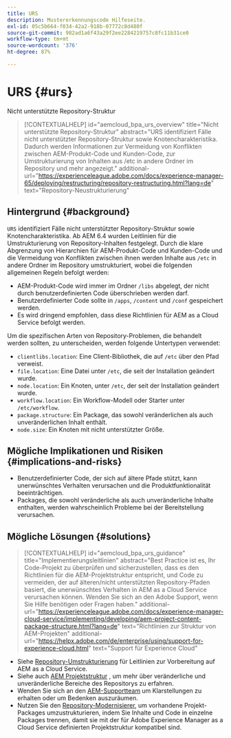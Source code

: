 ```yaml
---
title: URS
description: Mustererkennungscode Hilfeseite.
exl-id: 05c5b664-f034-42a2-918b-07772c8d480f
source-git-commit: 982ad1a6f43a29f2ee2284219757c8fc11b31ce0
workflow-type: tm+mt
source-wordcount: '376'
ht-degree: 87%

---
```


# URS {#urs}

Nicht unterstützte Repository-Struktur

>[!CONTEXTUALHELP]
>id="aemcloud_bpa_urs_overview"
>title="Nicht unterstützte Repository-Struktur"
>abstract="URS identifiziert Fälle nicht unterstützter Repository-Struktur sowie Knotencharakteristika. Dadurch werden Informationen zur Vermeidung von Konflikten zwischen AEM-Produkt-Code und Kunden-Code, zur Umstrukturierung von Inhalten aus /etc in andere Ordner im Repository und mehr angezeigt."
>additional-url="https://experienceleague.adobe.com/docs/experience-manager-65/deploying/restructuring/repository-restructuring.html?lang=de" text="Repository-Neustrukturierung"

## Hintergrund {#background}

`URS` identifiziert Fälle nicht unterstützter Repository-Struktur sowie Knotencharakteristika. Ab AEM 6.4 wurden Leitlinien für die Umstrukturierung von Repository-Inhalten festgelegt. Durch die klare Abgrenzung von Hierarchien für AEM-Produkt-Code und Kunden-Code und die Vermeidung von Konflikten zwischen ihnen werden Inhalte aus `/etc` in andere Ordner im Repository umstrukturiert, wobei die folgenden allgemeinen Regeln befolgt werden:

* AEM-Produkt-Code wird immer im Ordner `/libs` abgelegt, der nicht durch benutzerdefinierten Code überschrieben werden darf.
* Benutzerdefinierter Code sollte in `/apps`, `/content` und `/conf` gespeichert werden.
* Es wird dringend empfohlen, dass diese Richtlinien für AEM as a Cloud Service befolgt werden.

Um die spezifischen Arten von Repository-Problemen, die behandelt werden sollten, zu unterscheiden, werden folgende Untertypen verwendet:
* `clientlibs.location`: Eine Client-Bibliothek, die auf `/etc` über den Pfad verweist.
* `file.location`: Eine Datei unter `/etc`, die seit der Installation geändert wurde.
* `node.location`: Ein Knoten, unter `/etc`, der seit der Installation geändert wurde.
* `workflow.location`: Ein Workflow-Modell oder Starter unter `/etc/workflow`.
* `package.structure`: Ein Package, das sowohl veränderlichen als auch unveränderlichen Inhalt enthält.
* `node.size`: Ein Knoten mit nicht unterstützter Größe.

## Mögliche Implikationen und Risiken {#implications-and-risks}

* Benutzerdefinierter Code, der sich auf ältere Pfade stützt, kann unerwünschtes Verhalten verursachen und die Produktfunktionalität beeinträchtigen.
* Packages, die sowohl veränderliche als auch unveränderliche Inhalte enthalten, werden wahrscheinlich Probleme bei der Bereitstellung verursachen.

## Mögliche Lösungen {#solutions}

>[!CONTEXTUALHELP]
>id="aemcloud_bpa_urs_guidance"
>title="Implementierungsleitlinien"
>abstract="Best Practice ist es, Ihr Code-Projekt zu überprüfen und sicherzustellen, dass es den Richtlinien für die AEM-Projektstruktur entspricht, und Code zu vermeiden, der auf älteren/nicht unterstützten Repository-Pfaden basiert, die unerwünschtes Verhalten in AEM as a Cloud Service verursachen können. Wenden Sie sich an den Adobe Support, wenn Sie Hilfe benötigen oder Fragen haben."
>additional-url="https://experienceleague.adobe.com/docs/experience-manager-cloud-service/implementing/developing/aem-project-content-package-structure.html?lang=de" text="Richtlinien zur Struktur von AEM-Projekten"
>additional-url="https://helpx.adobe.com/de/enterprise/using/support-for-experience-cloud.html" text="Support für Experience Cloud"

* Siehe [Repository-Umstrukturierung](https://experienceleague.adobe.com/docs/experience-manager-65/deploying/restructuring/repository-restructuring.html?lang=de) für Leitlinien zur Vorbereitung auf AEM as a Cloud Service.
* Siehe auch [AEM Projektstruktur](https://experienceleague.adobe.com/docs/experience-manager-cloud-service/implementing/developing/aem-project-content-package-structure.html?lang=de) , um mehr über veränderliche und unveränderliche Bereiche des Repositorys zu erfahren.
* Wenden Sie sich an den [AEM-Supportteam](https://helpx.adobe.com/de/enterprise/using/support-for-experience-cloud.html) um Klarstellungen zu erhalten oder um Bedenken auszuräumen.
* Nutzen Sie den [Repository-Modernisierer](https://experienceleague.adobe.com/docs/experience-manager-cloud-service/moving/refactoring-tools/repo-modernizer.html?lang=de#refactoring-tools), um vorhandene Projekt-Packages umzustrukturieren, indem Sie Inhalte und Code in einzelne Packages trennen, damit sie mit der für Adobe Experience Manager as a Cloud Service definierten Projektstruktur kompatibel sind.
